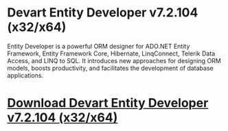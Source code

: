 # Devart Entity Developer v7.2.104 (x32/x64)

Entity Developer is a powerful ORM designer for ADO.NET Entity Framework, Entity Framework Core, Hibernate, LinqConnect, Telerik Data Access, and LINQ to SQL. It introduces new approaches for designing ORM models, boosts productivity, and facilitates the development of database applications.

# [Download Devart Entity Developer v7.2.104 (x32/x64)](https://developer.team/dotnet/35068-devart-entity-developer-v72104-x32x64.html)
